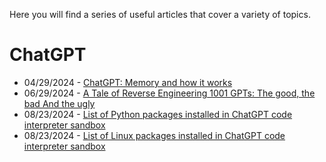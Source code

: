 Here you will find a series of useful articles that cover a variety of topics.

# ChatGPT

- 04/29/2024 - [ChatGPT: Memory and how it works](./chatgpt-bio-tool-and-memory/chatgpt-bio-and-memory.md)
- 06/29/2024 - [A Tale of Reverse Engineering 1001 GPTs: The good, the bad And the ugly](./recon2024-bigbadugly/README.md)
- 08/23/2024 - [List of Python packages installed in ChatGPT code interpreter sandbox](./chatgpt-sandbox/chatgpt-code-python-pkglist-08232024.md)
- 08/23/2024 - [List of Linux packages installed in ChatGPT code interpreter sandbox](./chatgpt-sandbox/chatgpt-code-pkglist-08232024.md)
